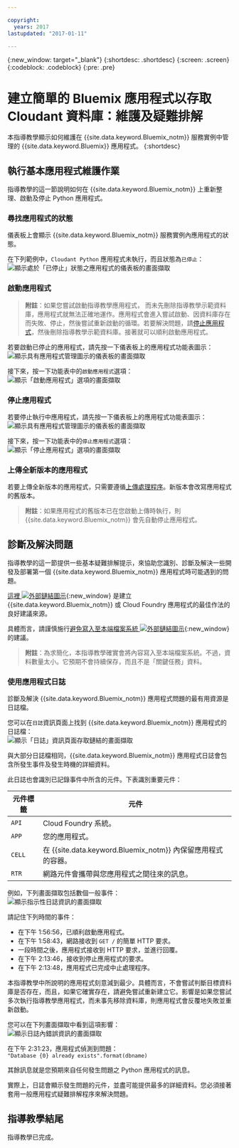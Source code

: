 ```yaml
---

copyright:
  years: 2017
lastupdated: "2017-01-11"

---
```


{:new_window: target="_blank"}
{:shortdesc: .shortdesc}
{:screen: .screen}
{:codeblock: .codeblock}
{:pre: .pre}

<!-- Acrolinx: 2017-01-11 -->

# 建立簡單的 Bluemix 應用程式以存取 Cloudant 資料庫：維護及疑難排解

本指導教學顯示如何維護在 {{site.data.keyword.Bluemix_notm}} 服務實例中管理的 {{site.data.keyword.Bluemix}} 應用程式。
{:shortdesc}

<div id="maintenance"></div>

## 執行基本應用程式維護作業

指導教學的這一節說明如何在 {{site.data.keyword.Bluemix_notm}} 上重新整理、啟動及停止 Python 應用程式。

### 尋找應用程式的狀態

儀表板上會顯示 {{site.data.keyword.Bluemix_notm}} 服務實例內應用程式的狀態。

在下列範例中，`Cloudant Python` 應用程式未執行，而且狀態為`已停止`：<br/>
![顯示處於「已停止」狀態之應用程式的儀表板的畫面擷取](images/img0037.png)

### 啟動應用程式

>   **附註**：如果您嘗試啟動指導教學應用程式，
    而未先刪除指導教學示範資料庫，應用程式就無法正確地運作。應用程式會進入嘗試啟動、因資料庫存在而失敗、停止，然後嘗試重新啟動的循環。若要解決問題，請[停止應用程式](#stopping-your-application)，然後刪除指導教學示範資料庫。接著就可以順利啟動應用程式。

若要啟動已停止的應用程式，請先按一下儀表板上的應用程式功能表圖示：<br/>
![顯示具有應用程式管理圖示的儀表板的畫面擷取](images/img0038.png)

接下來，按一下功能表中的`啟動應用程式`選項：<br/>
![顯示「啟動應用程式」選項的畫面擷取](images/img0039.png)

### 停止應用程式

若要停止執行中應用程式，請先按一下儀表板上的應用程式功能表圖示：<br/>
![顯示具有應用程式管理圖示的儀表板的畫面擷取](images/img0040.png)

接下來，按一下功能表中的`停止應用程式`選項：<br/>
![顯示「停止應用程式」選項的畫面擷取](images/img0041.png)

<div id="troubleshooting"></div>

### 上傳全新版本的應用程式

若要上傳全新版本的應用程式，只需要遵循[上傳處理程序](create_bmxapp_upload.html)。新版本會改寫應用程式的舊版本。

>   **附註**：如果應用程式的舊版本已在您啟動上傳時執行，則 {{site.data.keyword.Bluemix_notm}} 會先自動停止應用程式。

## 診斷及解決問題

指導教學的這一節提供一些基本疑難排解提示，來協助您識別、診斷及解決一些開發及部署第一個 {{site.data.keyword.Bluemix_notm}} 應用程式時可能遇到的問題。

[這裡 ![外部鏈結圖示](../images/launch-glyph.svg "外部鏈結圖示")](https://docs.cloudfoundry.org/devguide/deploy-apps/prepare-to-deploy.html){:new_window} 是建立 {{site.data.keyword.Bluemix_notm}} 或 Cloud Foundry 應用程式的最佳作法的良好建議來源。

具體而言，請謹慎施行[避免寫入至本端檔案系統 ![外部鏈結圖示](../images/launch-glyph.svg "外部鏈結圖示")](https://docs.cloudfoundry.org/devguide/deploy-apps/prepare-to-deploy.html#filesystem){:new_window}的建議。

>   **附註**：為求簡化，本指導教學確實會將內容寫入至本端檔案系統。不過，資料數量太小。它預期不會持續保存，而且不是「關鍵任務」資料。

### 使用應用程式日誌

診斷及解決 {{site.data.keyword.Bluemix_notm}} 應用程式問題的最有用資源是日誌檔。

您可以在`日誌`資訊頁面上找到 {{site.data.keyword.Bluemix_notm}} 應用程式的日誌檔：<br/>
![顯示「日誌」資訊頁面存取鏈結的畫面擷取](images/img0042.png)

與大部分日誌檔相同，{{site.data.keyword.Bluemix_notm}} 應用程式日誌會包含所發生事件及發生時機的詳細資料。

此日誌也會識別已記錄事件中所含的元件。下表識別重要元件：

元件標籤        | 元件
----------------|----------
`API`           | Cloud Foundry 系統。
`APP`           | 您的應用程式。
`CELL`          | 在 {{site.data.keyword.Bluemix_notm}} 內保留應用程式的容器。
`RTR`           | 網路元件會攜帶與您應用程式之間往來的訊息。

例如，下列畫面擷取包括數個一般事件：<br/>
![顯示指示性日誌資訊的畫面擷取](images/img0043.png)

請記住下列時間的事件：

-   在下午 1:56:56，已順利啟動應用程式。
-   在下午 1:58:43，網路接收到 `GET /` 的簡單 HTTP 要求。
-   一段時間之後，應用程式接收到 HTTP 要求，並進行回覆。
-   在下午 2:13:46，接收到停止應用程式的要求。
-   在下午 2:13:48，應用程式已完成中止處理程序。

本指導教學中所說明的應用程式刻意減到最少。具體而言，不會嘗試判斷目標資料庫是否存在，而且，如果它確實存在，請避免嘗試重新建立它。影響是如果您嘗試多次執行指導教學應用程式，而未事先移除資料庫，則應用程式會反覆地失敗並重新啟動。

您可以在下列畫面擷取中看到這項影響：<br/>
![顯示日誌內錯誤資訊的畫面擷取](images/img0044.png)

在下午 2:31:23，應用程式偵測到問題：<br/>
`"Database {0} already exists".format(dbname)`

其餘訊息就是您預期來自任何發生問題之 Python 應用程式的訊息。

實際上，日誌會顯示發生問題的元件，並盡可能提供最多的詳細資料。您必須接著套用一般應用程式疑難排解程序來解決問題。

## 指導教學結尾

指導教學已完成。
